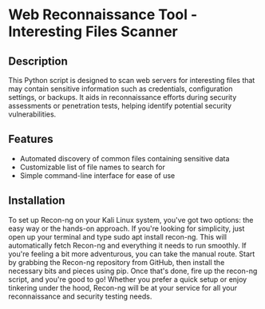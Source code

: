 # Web Reconnaissance Tool - Interesting Files Scanner

## Description
This Python script is designed to scan web servers for interesting files that may contain sensitive information such as credentials, configuration settings, or backups. It aids in reconnaissance efforts during security assessments or penetration tests, helping identify potential security vulnerabilities.

## Features
- Automated discovery of common files containing sensitive data
- Customizable list of file names to search for
- Simple command-line interface for ease of use

## Installation
To set up Recon-ng on your Kali Linux system, you've got two options: the easy way or the hands-on approach. If you're looking for simplicity, just open up your terminal and type sudo apt install recon-ng. This will automatically fetch Recon-ng and everything it needs to run smoothly. If you're feeling a bit more adventurous, you can take the manual route. Start by grabbing the Recon-ng repository from GitHub, then install the necessary bits and pieces using pip. Once that's done, fire up the recon-ng script, and you're good to go! Whether you prefer a quick setup or enjoy tinkering under the hood, Recon-ng will be at your service for all your reconnaissance and security testing needs.

